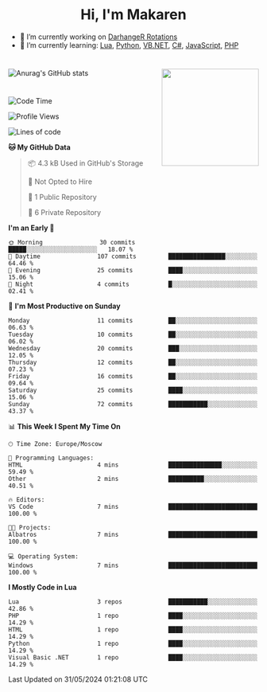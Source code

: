 <div id="header" align="center">
 <h1>Hi, I'm Makaren</h1>
</div>

- 🔭 I’m currently working on <a href="https://darhanger.github.io/rotations/">DarhangeR Rotations</a>
- 🌱 I’m currently learning: <a href="https://www.lua.org">Lua</a>, <a href="https://www.python.org">Python</a>, <a href="https://learn.microsoft.com/ru-ru/dotnet/visual-basic/">VB.NET</a>, <a href="https://dotnet.microsoft.com/en-us/languages/csharp">C#</a>, <a href="https://www.ecma-international.org/publications-and-standards/standards/ecma-262/">JavaScript</a>, <a href="https://www.php.net">PHP</a>
<!--
- 👯 I’m looking to collaborate on ...
- 🤔 I’m looking for help with ...
- 💬 Ask me about ...
- 📫 How to reach me: ...
- 😄 Pronouns: ...
- ⚡ Fun fact: ...
-->
#
![Anurag's GitHub stats](https://github-readme-stats.vercel.app/api?username=MakarenD&text_color=fff&icon_color=435cd9&show_icons=true&theme=dark&bg_color=00000000)<img align="right" src="https://media3.giphy.com/media/LaVp0AyqR5bGsC5Cbm/giphy.gif?cid=ecf05e4702j5mjw4h8mwt6p3xur6xnlpw7ymefs00ez9pcbs&ep=v1_gifs_search&rid=giphy.gif&ct=g" width="195"/> 

#
<!--START_SECTION:waka-->
![Code Time](http://img.shields.io/badge/Code%20Time-477%20hrs%2013%20mins-blue)

![Profile Views](http://img.shields.io/badge/Profile%20Views-0-blue)

![Lines of code](https://img.shields.io/badge/From%20Hello%20World%20I%27ve%20Written-213.8%20thousand%20lines%20of%20code-blue)

**🐱 My GitHub Data** 

> 📦 4.3 kB Used in GitHub's Storage 
 > 
> 🚫 Not Opted to Hire
 > 
> 📜 1 Public Repository 
 > 
> 🔑 6 Private Repository 
 > 
**I'm an Early 🐤** 

```text
🌞 Morning                30 commits          █████░░░░░░░░░░░░░░░░░░░░   18.07 % 
🌆 Daytime                107 commits         ████████████████░░░░░░░░░   64.46 % 
🌃 Evening                25 commits          ████░░░░░░░░░░░░░░░░░░░░░   15.06 % 
🌙 Night                  4 commits           █░░░░░░░░░░░░░░░░░░░░░░░░   02.41 % 
```
📅 **I'm Most Productive on Sunday** 

```text
Monday                   11 commits          ██░░░░░░░░░░░░░░░░░░░░░░░   06.63 % 
Tuesday                  10 commits          ██░░░░░░░░░░░░░░░░░░░░░░░   06.02 % 
Wednesday                20 commits          ███░░░░░░░░░░░░░░░░░░░░░░   12.05 % 
Thursday                 12 commits          ██░░░░░░░░░░░░░░░░░░░░░░░   07.23 % 
Friday                   16 commits          ██░░░░░░░░░░░░░░░░░░░░░░░   09.64 % 
Saturday                 25 commits          ████░░░░░░░░░░░░░░░░░░░░░   15.06 % 
Sunday                   72 commits          ███████████░░░░░░░░░░░░░░   43.37 % 
```


📊 **This Week I Spent My Time On** 

```text
🕑︎ Time Zone: Europe/Moscow

💬 Programming Languages: 
HTML                     4 mins              ███████████████░░░░░░░░░░   59.49 % 
Other                    2 mins              ██████████░░░░░░░░░░░░░░░   40.51 % 

🔥 Editors: 
VS Code                  7 mins              █████████████████████████   100.00 % 

🐱‍💻 Projects: 
Albatros                 7 mins              █████████████████████████   100.00 % 

💻 Operating System: 
Windows                  7 mins              █████████████████████████   100.00 % 
```

**I Mostly Code in Lua** 

```text
Lua                      3 repos             ███████████░░░░░░░░░░░░░░   42.86 % 
PHP                      1 repo              ████░░░░░░░░░░░░░░░░░░░░░   14.29 % 
HTML                     1 repo              ████░░░░░░░░░░░░░░░░░░░░░   14.29 % 
Python                   1 repo              ████░░░░░░░░░░░░░░░░░░░░░   14.29 % 
Visual Basic .NET        1 repo              ████░░░░░░░░░░░░░░░░░░░░░   14.29 % 
```




 Last Updated on 31/05/2024 01:21:08 UTC
<!--END_SECTION:waka-->
